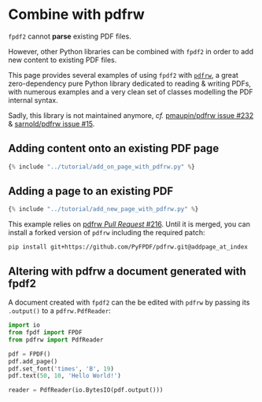 # Combine with pdfrw

`fpdf2` cannot **parse** existing PDF files.

However, other Python libraries can be combined with `fpdf2`
in order to add new content to existing PDF files.

This page provides several examples of using `fpdf2` with [`pdfrw`](https://github.com/pmaupin/pdfrw),
a great zero-dependency pure Python library dedicated to reading & writing PDFs,
with numerous examples and a very clean set of classes modelling the PDF internal syntax.

Sadly, this library is not maintained anymore, _cf._ [pmaupin/pdfrw issue #232](https://github.com/pmaupin/pdfrw/issues/232) & [sarnold/pdfrw issue #15](https://github.com/sarnold/pdfrw/issues/15).

## Adding content onto an existing PDF page

```python
{% include "../tutorial/add_on_page_with_pdfrw.py" %}
```

## Adding a page to an existing PDF

```python
{% include "../tutorial/add_new_page_with_pdfrw.py" %}
```

This example relies on [pdfrw _Pull Request_ #216](https://github.com/pmaupin/pdfrw/pull/216).
Until it is merged, you can install a forked version of `pdfrw` including the required patch:

    pip install git+https://github.com/PyFPDF/pdfrw.git@addpage_at_index

## Altering with pdfrw a document generated with fpdf2
A document created with `fpdf2` can the be edited with `pdfrw`
by passing its `.output()` to a `pdfrw.PdfReader`:
```python
import io
from fpdf import FPDF
from pdfrw import PdfReader

pdf = FPDF()
pdf.add_page()
pdf.set_font('times', 'B', 19)
pdf.text(50, 10, 'Hello World!')

reader = PdfReader(io.BytesIO(pdf.output()))
```
